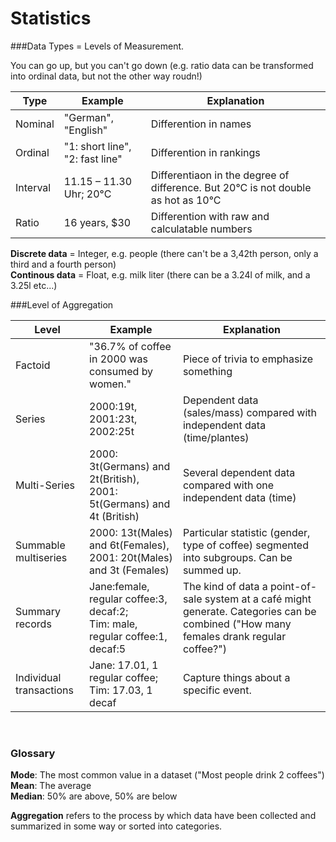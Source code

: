 # Statistics


###Data Types
= Levels of Measurement.

You can go up, but you can't go down (e.g. ratio data can be transformed into ordinal data, but not the other way roudn!)

| Type | Example | Explanation |
| -- | -- | -- |
| Nominal | "German", "English" | Differention in names |
| Ordinal | "1: short line", "2: fast line" | Differention in rankings |
| Interval | 11.15 – 11.30 Uhr; 20°C | Differentiaon in the degree of difference. But 20°C is not double as hot as 10°C |
| Ratio | 16 years, $30 | Differention with raw and calculatable numbers |


**Discrete data** = Integer, e.g. people (there can't be a 3,42th person, only a third and a fourth person)<br>
**Continous data** = Float, e.g. milk liter (there can be a 3.24l of milk, and a 3.25l etc...)


###Level of Aggregation


| Level | Example | Explanation |
| -- | -- | -- |
| Factoid | "36.7% of coffee in 2000 was consumed by women." | Piece of trivia to emphasize something |
| Series | 2000:19t, <br>2001:23t, <br>2002:25t | Dependent data (sales/mass) compared with independent data (time/plantes) |
| Multi-Series | 2000: 3t(Germans) and 2t(British), <br>2001: 5t(Germans) and 4t (British) | Several dependent data compared with one independent data (time) |
| Summable multiseries | 2000: 13t(Males) and 6t(Females), <br>2001: 20t(Males) and 3t (Females) | Particular statistic (gender, type of coffee) segmented into subgroups. Can be summed up. |
| Summary records | Jane:female, regular coffee:3, decaf:2; <br>Tim: male, regular coffee:1, decaf:5 | The kind of data a point-of-sale system at a café might generate. Categories can be combined ("How many females drank regular coffee?") |
| Individual transactions | Jane: 17.01, 1 regular coffee;<br>Tim: 17.03, 1 decaf | Capture things about a specific event.  |


<br>

### Glossary

**Mode**: The most common value in a dataset ("Most people drink 2 coffees")<br>
**Mean**: The average<br>
**Median**: 50% are above, 50% are below

**Aggregation** refers to the process by which data have been collected and summarized in some way or sorted into categories.
<br><br>





